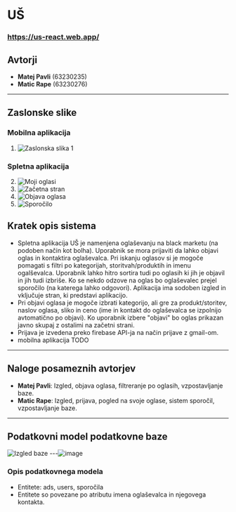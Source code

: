 # UŠ
### https://us-react.web.app/

## Avtorji
- **Matej Pavli** (63230235)
- **Matic Rape** (63230276)

---

## Zaslonske slike

### Mobilna aplikacija
1. ![Zaslonska slika 1](pot-do-slike)

### Spletna aplikacija
2. ![Moji oglasi](https://github.com/user-attachments/assets/62b0cb05-6e4c-4935-8b4e-66b107961bfc)
3. ![Začetna stran](https://github.com/user-attachments/assets/767b788b-cbdc-4611-9901-5af9fc313437)
4. ![Objava oglasa](https://github.com/user-attachments/assets/1cdb41f6-f0d7-49a5-977b-55b68971b718)
5. ![Sporočilo](https://github.com/user-attachments/assets/d54a9f05-cd25-44ed-b5b8-b22f5a7ba353)





## Kratek opis sistema
- Spletna aplikacija UŠ je namenjena oglaševanju na black marketu (na podoben način kot bolha). Uporabnik se mora prijaviti da lahko objavi oglas in kontaktira oglaševalca. Pri iskanju oglasov si je mogoče pomagati s filtri po kategorijah, storitvah/produktih in imenu ogalševalca. Uporabnik lahko hitro sortira tudi po oglasih ki jih je objavil in jih tudi izbriše. Ko se nekdo odzove na oglas bo oglaševalec prejel sporočilo (na katerega lahko odgovori). Aplikacija ima sodoben izgled in vključuje stran, ki predstavi aplikacijo. 
- Pri objavi oglasa je mogoče izbrati kategorijo, ali gre za produkt/storitev, naslov oglasa, sliko in ceno (ime in kontakt do oglaševalca se izpolnijo avtomatično po objavi). Ko uporabnik izbere "objavi" bo oglas prikazan javno skupaj z ostalimi na začetni strani.
- Prijava je izvedena preko firebase API-ja na način prijave z gmail-om. 
- mobilna aplikacija TODO

---

## Naloge posameznih avtorjev
- **Matej Pavli**: Izgled, objava oglasa, filtreranje po oglasih, vzpostavljanje baze.
- **Matic Rape**: Izgled, prijava, pogled na svoje oglase, sistem sporočil, vzpostavljanje baze.

---

## Podatkovni model podatkovne baze
![Izgled baze]()
---![image](https://github.com/user-attachments/assets/4d9e5633-d977-4464-afb3-c99d3ca2a2fa)

### Opis podatkovnega modela
- Entitete: ads, users, sporočila
- Entitete so povezane po atributu imena oglaševalca in njegovega kontakta.
